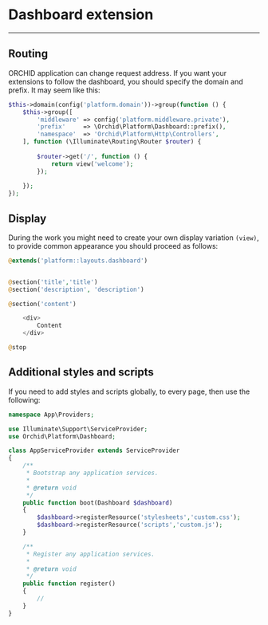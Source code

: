 # Dashboard extension
----------

## Routing

ORCHID application can change request address. If you want your extensions to follow the dashboard, you should specify the domain and prefix. It may seem like this:

```php
$this->domain(config('platform.domain'))->group(function () {
    $this->group([
        'middleware' => config('platform.middleware.private'),
        'prefix'     => \Orchid\Platform\Dashboard::prefix(),
        'namespace'  => 'Orchid\Platform\Http\Controllers',
    ], function (\Illuminate\Routing\Router $router) {
    
        $router->get('/', function () {
            return view('welcome');
        });
        
    });
});
```


## Display

During the work you might need to create your own display variation `(view)`, to provide common appearance you should proceed as follows:

```php
@extends('platform::layouts.dashboard')


@section('title','title')
@section('description', 'description')

@section('content')

    <div>
        Content
    </div>

@stop
```


## Additional styles and scripts

If you need to add styles and scripts globally, to every page, then use the following:

```php
namespace App\Providers;

use Illuminate\Support\ServiceProvider;
use Orchid\Platform\Dashboard;

class AppServiceProvider extends ServiceProvider
{
    /**
     * Bootstrap any application services.
     *
     * @return void
     */
    public function boot(Dashboard $dashboard)
    {
        $dashboard->registerResource('stylesheets','custom.css');
        $dashboard->registerResource('scripts','custom.js');
    }

    /**
     * Register any application services.
     *
     * @return void
     */
    public function register()
    {
        //
    }
}
```
